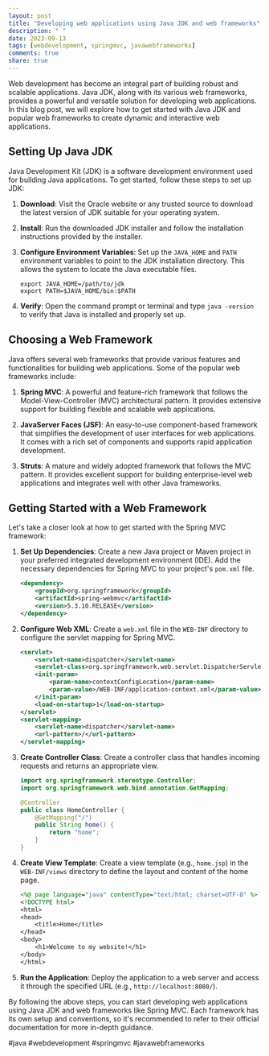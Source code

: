 ```yaml
---
layout: post
title: "Developing web applications using Java JDK and web frameworks"
description: " "
date: 2023-09-13
tags: [webdevelopment, springmvc, javawebframeworks]
comments: true
share: true
---
```


Web development has become an integral part of building robust and scalable applications. Java JDK, along with its various web frameworks, provides a powerful and versatile solution for developing web applications. In this blog post, we will explore how to get started with Java JDK and popular web frameworks to create dynamic and interactive web applications.

## Setting Up Java JDK

Java Development Kit (JDK) is a software development environment used for building Java applications. To get started, follow these steps to set up JDK:

1. **Download**: Visit the Oracle website or any trusted source to download the latest version of JDK suitable for your operating system.

2. **Install**: Run the downloaded JDK installer and follow the installation instructions provided by the installer.

3. **Configure Environment Variables**: Set up the `JAVA_HOME` and `PATH` environment variables to point to the JDK installation directory. This allows the system to locate the Java executable files.

   ```
   export JAVA_HOME=/path/to/jdk
   export PATH=$JAVA_HOME/bin:$PATH
   ```

4. **Verify**: Open the command prompt or terminal and type `java -version` to verify that Java is installed and properly set up.

## Choosing a Web Framework

Java offers several web frameworks that provide various features and functionalities for building web applications. Some of the popular web frameworks include:

1. **Spring MVC**: A powerful and feature-rich framework that follows the Model-View-Controller (MVC) architectural pattern. It provides extensive support for building flexible and scalable web applications.

2. **JavaServer Faces (JSF)**: An easy-to-use component-based framework that simplifies the development of user interfaces for web applications. It comes with a rich set of components and supports rapid application development.

3. **Struts**: A mature and widely adopted framework that follows the MVC pattern. It provides excellent support for building enterprise-level web applications and integrates well with other Java frameworks.

## Getting Started with a Web Framework

Let's take a closer look at how to get started with the Spring MVC framework:

1. **Set Up Dependencies**: Create a new Java project or Maven project in your preferred integrated development environment (IDE). Add the necessary dependencies for Spring MVC to your project's `pom.xml` file.

   ```xml
   <dependency>
       <groupId>org.springframework</groupId>
       <artifactId>spring-webmvc</artifactId>
       <version>5.3.10.RELEASE</version>
   </dependency>
   ```

2. **Configure Web XML**: Create a `web.xml` file in the `WEB-INF` directory to configure the servlet mapping for Spring MVC.

   ```xml
   <servlet>
       <servlet-name>dispatcher</servlet-name>
       <servlet-class>org.springframework.web.servlet.DispatcherServlet</servlet-class>
       <init-param>
           <param-name>contextConfigLocation</param-name>
           <param-value>/WEB-INF/application-context.xml</param-value>
       </init-param>
       <load-on-startup>1</load-on-startup>
   </servlet>
   <servlet-mapping>
       <servlet-name>dispatcher</servlet-name>
       <url-pattern>/</url-pattern>
   </servlet-mapping>
   ```

3. **Create Controller Class**: Create a controller class that handles incoming requests and returns an appropriate view.

   ```java
   import org.springframework.stereotype.Controller;
   import org.springframework.web.bind.annotation.GetMapping;

   @Controller
   public class HomeController {
       @GetMapping("/")
       public String home() {
           return "home";
       }
   }
   ```

4. **Create View Template**: Create a view template (e.g., `home.jsp`) in the `WEB-INF/views` directory to define the layout and content of the home page.

   ```jsp
   <%@ page language="java" contentType="text/html; charset=UTF-8" %>
   <!DOCTYPE html>
   <html>
   <head>
       <title>Home</title>
   </head>
   <body>
       <h1>Welcome to my website!</h1>
   </body>
   </html>
   ```

5. **Run the Application**: Deploy the application to a web server and access it through the specified URL (e.g., `http://localhost:8080/`).

By following the above steps, you can start developing web applications using Java JDK and web frameworks like Spring MVC. Each framework has its own setup and conventions, so it's recommended to refer to their official documentation for more in-depth guidance.

#java #webdevelopment #springmvc #javawebframeworks